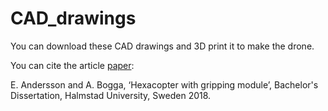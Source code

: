 # CAD_drawings
You can download these CAD drawings and 3D print it to make the drone.

You can cite the article [paper]:

E. Andersson and A. Bogga, ‘Hexacopter with gripping module’, Bachelor's Dissertation, Halmstad University, Sweden 2018.

[paper]: http://www.diva-portal.org/smash/get/diva2:1137701/FULLTEXT01.pdf 
